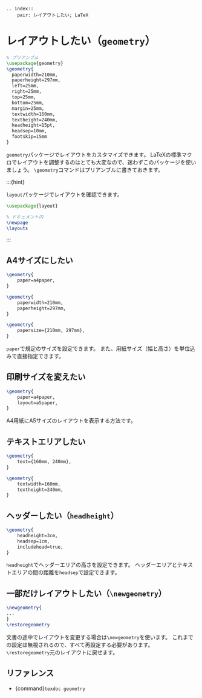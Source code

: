 ```{eval-rst}
.. index::
    pair: レイアウトしたい; LaTeX
```

# レイアウトしたい（``geometry``）

```latex
% プリアンブル
\usepackage{geometry}
\geometry{
  paperwidth=210mm,
  paperheight=297mm,
  left=25mm,
  right=25mm,
  top=25mm,
  bottom=25mm,
  margin=25mm,
  textwidth=160mm,
  textheight=240mm,
  headheight=15pt,
  headsep=10mm,
  footskip=15mm
}
```

``geometry``パッケージでレイアウトをカスタマイズできます。
LaTeXの標準マクロでレイアウトを調整するのはとても大変なので、迷わずこのパッケージを使いましょう。
``\geometry``コマンドはプリアンブルに書きておきます。

:::{hint}

``layout``パッケージでレイアウトを確認できます。

```latex
\usepackage{layout}

% ドキュメント内
\newpage
\layouts
```

:::

## A4サイズにしたい

```latex
\geometry{
    paper=a4paper,
}

\geometry{
    paperwidth=210mm,
    paperheight=297mm,
}

\geometry{
    papersize={210mm, 297mm},
}
```

``paper``で規定のサイズを設定できます。
また、用紙サイズ（幅と高さ）を単位込みで直接指定できます。

## 印刷サイズを変えたい

```latex
\geometry{
    paper=a4paper,
    layout=a5paper,
}
```

A4用紙にA5サイズのレイアウトを表示する方法です。

## テキストエリアしたい

```latex
\geometry{
    text={160mm, 240mm},
}

\geometry{
    textwidth=160mm,
    textheight=240mm,
}
```

## ヘッダーしたい（``headheight``）

```latex
\geometry{
    headheight=3cm,
    headsep=1cm,
    includehead=true,
}
```

``headheight``でヘッダーエリアの高さを設定できます。
ヘッダーエリアとテキストエリアの間の距離を``headsep``で設定できます。

## 一部だけレイアウトしたい（``\newgeometry``）

```latex
\newgeometry{
...
}
\restoregeometry
```

文書の途中でレイアウトを変更する場合は``\newgeometry``を使います。
これまでの設定は無視されるので、すべて再設定する必要があります。
``\restoregeometry``元のレイアウトに戻せます。

## リファレンス

- {command}`texdoc geometry`
